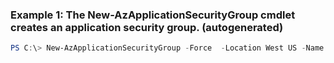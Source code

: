 ### Example 1: The New-AzApplicationSecurityGroup cmdlet creates an application security group. (autogenerated)
```powershell
PS C:\> New-AzApplicationSecurityGroup -Force  -Location West US -Name MyASG -ResourceGroupName MyResourceGroup
```

